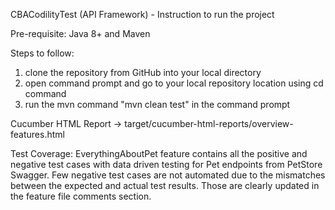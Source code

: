 CBACodilityTest (API Framework) - Instruction to run the project

Pre-requisite:
Java 8+ and Maven 

Steps to follow:
1. clone the repository from GitHub into your local directory
2. open command prompt and go to your local repository location using cd command
3. run the mvn command "mvn clean test" in the command prompt

Cucumber HTML Report -> target/cucumber-html-reports/overview-features.html

Test Coverage:
EverythingAboutPet feature contains all the positive and negative test cases with data driven testing for Pet endpoints from PetStore Swagger.
Few negative test cases are not automated due to the mismatches between the expected and actual test results.
Those are clearly updated in the feature file comments section.

